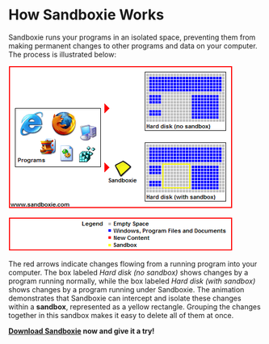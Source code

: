 # How Sandboxie Works

Sandboxie runs your programs in an isolated space, preventing them from making permanent changes to other programs and data on your computer. The process is illustrated below:

![Sandboxie Animation](../Media/FrontPageAnimation.gif)

![Sandboxie Legend](../Media/FrontPageLegend.png)

The red arrows indicate changes flowing from a running program into your computer. The box labeled _Hard disk (no sandbox)_ shows changes by a program running normally, while the box labeled _Hard disk (with sandbox)_ shows changes by a program running under Sandboxie. The animation demonstrates that Sandboxie can intercept and isolate these changes within a **sandbox**, represented as a yellow rectangle. Grouping the changes together in this sandbox makes it easy to delete all of them at once.

**[Download Sandboxie](https://github.com/sandboxie-plus/Sandboxie/releases) now and give it a try!**
